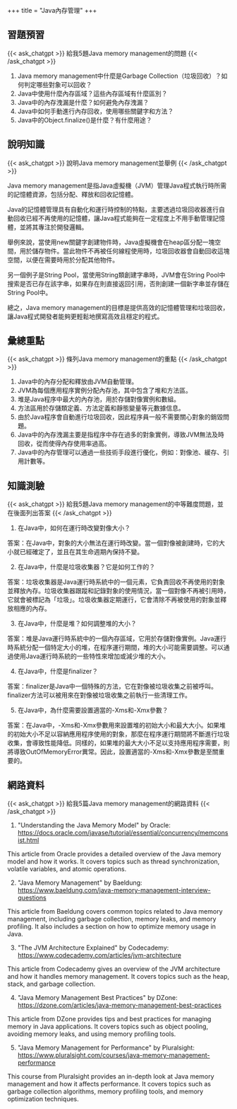 +++
title = "Java內存管理"
+++
## 習題預習
{{< ask_chatgpt >}}
給我5題Java memory management的問題
{{< /ask_chatgpt >}}



1. Java memory management中什麼是Garbage Collection（垃圾回收）？如何判定哪些對象可以回收？
2. Java中使用什麼內存區域？這些內存區域有什麼區別？
3. Java中的內存洩漏是什麼？如何避免內存洩漏？ 
4. Java中如何手動進行內存回收，使用哪些關鍵字和方法？ 
5. Java中的Object.finalize()是什麼？有什麼用途？   

## 說明知識
{{< ask_chatgpt >}}
說明Java memory management並舉例
{{< /ask_chatgpt >}}



Java memory management是指Java虛擬機（JVM）管理Java程式執行時所需的記憶體資源，包括分配、釋放和回收記憶體。

Java的記憶體管理具有自動化和運行時控制的特點，主要透過垃圾回收器進行自動回收已經不再使用的記憶體，讓Java程式能夠在一定程度上不用手動管理記憶體，並將其專注於開發邏輯。

舉例來說，當使用new關鍵字創建物件時，Java虛擬機會在heap區分配一塊空間，用於儲存物件。當此物件不再被任何線程使用時，垃圾回收器會自動回收這塊空間，以便在需要時用於分配其他物件。

另一個例子是String Pool，當使用String類創建字串時，JVM會在String Pool中搜索是否已存在該字串，如果存在則直接返回引用，否則創建一個新字串並存儲在String Pool中。

總之，Java memory management的目標是提供高效的記憶體管理和垃圾回收，讓Java程式開發者能夠更輕鬆地撰寫高效且穩定的程式。   

## 彙總重點
{{< ask_chatgpt >}}
條列Java memory management的重點
{{< /ask_chatgpt >}}



1. Java中的內存分配和釋放由JVM自動管理。
2. JVM為每個應用程序實例分配內存池，其中包含了堆和方法區。
3. 堆是Java程序中最大的內存池，用於存儲對像實例和數組。
4. 方法區用於存儲類定義、方法定義和靜態變量等元數據信息。
5. 由於Java程序會自動進行垃圾回收，因此程序員一般不需要關心對象的銷毀問題。
6. Java中的內存洩漏主要是指程序中存在過多的對象實例，導致JVM無法及時回收，從而使得內存使用率過高。
7. Java中的內存管理可以通過一些技術手段進行優化，例如：對像池、緩存、引用計數等。   

## 知識測驗
{{< ask_chatgpt >}}
給我5題Java memory management的中等難度問題，並在後面列出答案
{{< /ask_chatgpt >}}



1. 在Java中，如何在運行時改變對像大小？

答案：在Java中，對象的大小無法在運行時改變。當一個對像被創建時，它的大小就已經確定了，並且在其生命週期內保持不變。


2. 在Java中，什麼是垃圾收集器？它是如何工作的？

答案：垃圾收集器是Java運行時系統中的一個元素，它負責回收不再使用的對象並釋放內存。垃圾收集器跟蹤和記錄對象的使用情況，當一個對像不再被引用時，它就會被標記為「垃圾」。垃圾收集器定期運行，它會清除不再被使用的對象並釋放相應的內存。


3. 在Java中，什麼是堆？如何調整堆的大小？

答案：堆是Java運行時系統中的一個內存區域，它用於存儲對像實例。Java運行時系統分配一個特定大小的堆，在程序運行期間，堆的大小可能需要調整。可以通過使用Java運行時系統的一些特性來增加或減少堆的大小。


4. 在Java中，什麼是finalizer？

答案：finalizer是Java中一個特殊的方法，它在對像被垃圾收集之前被呼叫。finalizer方法可以被用來在對像被垃圾收集之前執行一些清理工作。


5. 在Java中，為什麼需要設置適當的-Xms和-Xmx參數？

答案：在Java中，-Xms和-Xmx參數用來設置堆的初始大小和最大大小。如果堆的初始大小不足以容納應用程序使用的對象，那麼在程序運行期間將不斷進行垃圾收集，會導致性能降低。同樣的，如果堆的最大大小不足以支持應用程序需要，則將導致OutOfMemoryError異常。因此，設置適當的-Xms和-Xmx參數是至關重要的。   

## 網路資料
{{< ask_chatgpt >}}
給我5篇Java memory management的網路資料
{{< /ask_chatgpt >}}



1. "Understanding the Java Memory Model" by Oracle: https://docs.oracle.com/javase/tutorial/essential/concurrency/memconsist.html

This article from Oracle provides a detailed overview of the Java memory model and how it works. It covers topics such as thread synchronization, volatile variables, and atomic operations.

2. "Java Memory Management" by Baeldung: https://www.baeldung.com/java-memory-management-interview-questions

This article from Baeldung covers common topics related to Java memory management, including garbage collection, memory leaks, and memory profiling. It also includes a section on how to optimize memory usage in Java.

3. "The JVM Architecture Explained" by Codecademy: https://www.codecademy.com/articles/jvm-architecture

This article from Codecademy gives an overview of the JVM architecture and how it handles memory management. It covers topics such as the heap, stack, and garbage collection.

4. "Java Memory Management Best Practices" by DZone: https://dzone.com/articles/java-memory-management-best-practices

This article from DZone provides tips and best practices for managing memory in Java applications. It covers topics such as object pooling, avoiding memory leaks, and using memory profiling tools.

5. "Java Memory Management for Performance" by Pluralsight: https://www.pluralsight.com/courses/java-memory-management-performance

This course from Pluralsight provides an in-depth look at Java memory management and how it affects performance. It covers topics such as garbage collection algorithms, memory profiling tools, and memory optimization techniques.   

